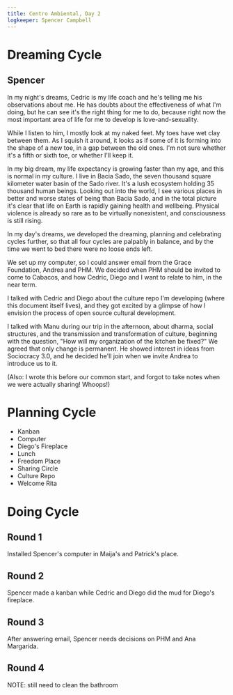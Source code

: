 ```yaml
---
title: Centro Ambiental, Day 2
logkeeper: Spencer Campbell
---
```


# Dreaming Cycle

## Spencer

In my night's dreams, Cedric is my life coach and he's telling me his observations about me. He has doubts about the effectiveness of what I'm doing, but he can see it's the right thing for me to do, because right now the most important area of life for me to develop is love-and-sexuality.

While I listen to him, I mostly look at my naked feet. My toes have wet clay between them. As I squish it around, it looks as if some of it is forming into the shape of a new toe, in a gap between the old ones. I'm not sure whether it's a fifth or sixth toe, or whether I'll keep it.

In my big dream, my life expectancy is growing faster than my age, and this is normal in my culture. I live in Bacia Sado, the seven thousand square kilometer water basin of the Sado river. It's a lush ecosystem holding 35 thousand human beings. Looking out into the world, I see various places in better and worse states of being than Bacia Sado, and in the total picture it's clear that life on Earth is rapidly gaining health and wellbeing. Physical violence is already so rare as to be virtually nonexistent, and consciousness is still rising.

In my day's dreams, we developed the dreaming, planning and celebrating cycles further, so that all four cycles are palpably in balance, and by the time we went to bed there were no loose ends left.

We set up my computer, so I could answer email from the Grace Foundation, Andrea and PHM. We decided when PHM should be invited to come to Cabacos, and how Cedric, Diego and I want to relate to him, in the near term.

I talked with Cedric and Diego about the culture repo I'm developing (where this document itself lives), and they got excited by a glimpse of how I envision the process of open source cultural development.

I talked with Manu during our trip in the afternoon, about dharma, social structures, and the transmission and transformation of culture, beginning with the question, "How will my organization of the kitchen be fixed?" We agreed that only change is permanent. He showed interest in ideas from Sociocracy 3.0, and he decided he'll join when we invite Andrea to introduce us to it.

(Also: I wrote this before our common start, and forgot to take notes when we were actually sharing! Whoops!)

# Planning Cycle

* Kanban
* Computer
* Diego's Fireplace
* Lunch
* Freedom Place
* Sharing Circle
* Culture Repo
* Welcome Rita

# Doing Cycle

## Round 1
Installed Spencer's computer in Maija's and Patrick's place.

## Round 2
Spencer made a kanban while Cedric and Diego did the mud for Diego's fireplace.

## Round 3
After answering email, Spencer needs decisions on PHM and Ana Margarida.

## Round 4
NOTE: still need to clean the bathroom
